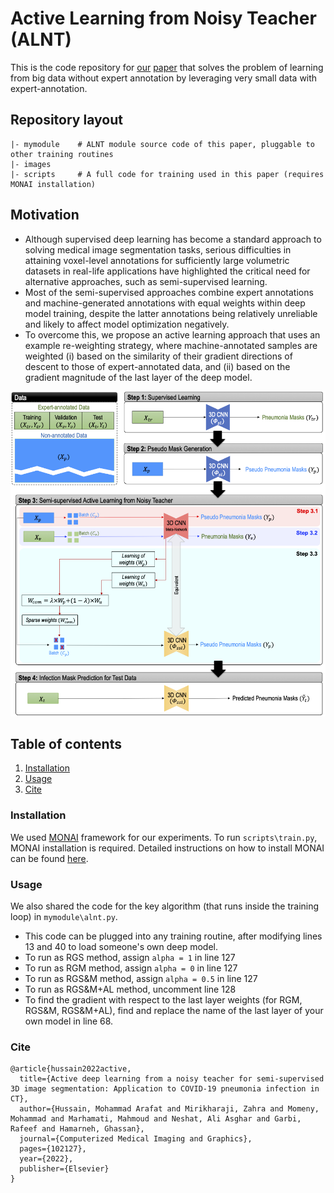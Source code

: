 # Active Learning from Noisy Teacher (ALNT)

This is the code repository for [our](https://www.sciencedirect.com/science/article/pii/S0895611122000970) [paper](#cite) that solves the problem of learning from big data without expert annotation by leveraging very small data with expert-annotation.  

## Repository layout
```
|- mymodule    # ALNT module source code of this paper, pluggable to other training routines
|- images
|- scripts     # A full code for training used in this paper (requires MONAI installation) 
```

## Motivation

- Although supervised deep learning has become a standard approach to solving medical image segmentation tasks, serious difficulties in attaining voxel-level annotations for sufficiently large volumetric datasets in real-life applications have highlighted the critical need for alternative approaches, such as semi-supervised learning.
- Most of the semi-supervised approaches combine expert annotations and machine-generated annotations with equal weights within deep model training, despite the latter annotations being relatively unreliable and likely to affect model optimization negatively. 
- To overcome this, we propose an active learning approach that uses an example re-weighting strategy, where machine-annotated samples are weighted (i) based on the similarity of their gradient directions of descent to those of expert-annotated data, and (ii) based on the gradient magnitude of the last layer of the deep model. 

![](images/Fig.png)

## Table of contents
1. [Installation](#installation)
2. [Usage](#usage)
4. [Cite](#cite)


<a name="installation"></a>
### Installation
We used [MONAI](https://github.com/Project-MONAI/MONAI) framework for our experiments. To run ```scripts\train.py```, MONAI installation is required. Detailed instructions on how to install MONAI can be found [here](https://docs.monai.io/en/latest/installation.html).  


<a name="usage"></a>
### Usage
We also shared the code for the key algorithm (that runs inside the training loop) in ```mymodule\alnt.py```. 
- This code can be plugged into any training routine, after modifying lines 13 and 40 to load someone's own deep model. 
- To run as RGS method, assign ```alpha = 1``` in line 127 
- To run as RGM method, assign ```alpha = 0``` in line 127
- To run as RGS&M method, assign ```alpha = 0.5``` in line 127
- To run as RGS&M+AL method, uncomment line 128
- To find the gradient with respect to the last layer weights (for RGM, RGS&M, RGS&M+AL), find and replace the name of the last layer of your own model in line 68.

<a name="cite"></a>
### Cite
```bibtext
@article{hussain2022active,
  title={Active deep learning from a noisy teacher for semi-supervised 3D image segmentation: Application to COVID-19 pneumonia infection in CT},
  author={Hussain, Mohammad Arafat and Mirikharaji, Zahra and Momeny, Mohammad and Marhamati, Mahmoud and Neshat, Ali Asghar and Garbi, Rafeef and Hamarneh, Ghassan},
  journal={Computerized Medical Imaging and Graphics},
  pages={102127},
  year={2022},
  publisher={Elsevier}
}
```
